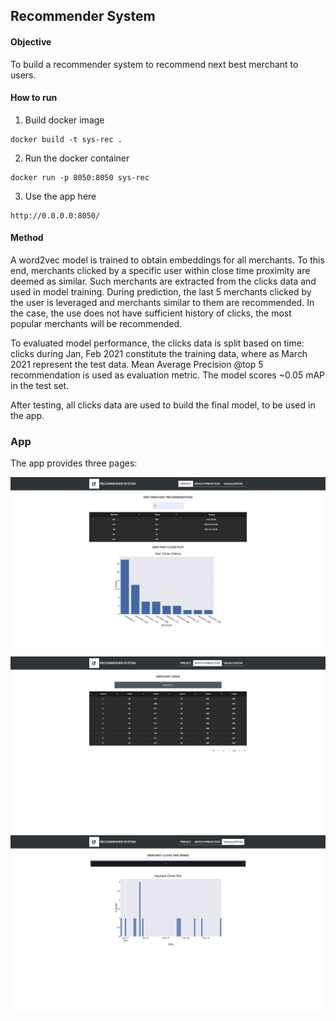 ## Recommender System

#### Objective 
To build a recommender system to recommend next best merchant to users.

#### How to run
1. Build docker image
```
docker build -t sys-rec .
```

2. Run the docker container
```
docker run -p 8050:8050 sys-rec
```
3. Use the app here
```
http://0.0.0.0:8050/
```

#### Method
A word2vec model is trained to obtain embeddings for all merchants. To this end, merchants clicked by a specific user within close time proximity are deemed as similar. Such merchants are extracted from the clicks data and used in model training. During prediction, the last 5 merchants clicked by the user is leveraged and merchants similar to them are recommended. In the case, the use does not have sufficient history of clicks, the most popular merchants will be recommended. 


To evaluated model performance, the clicks data is split based on time: clicks during Jan, Feb 2021 constitute the training data, where as March 2021 represent the test data. Mean Average Precision @top 5 recommendation is used as evaluation metric. The model scores ~0.05 mAP in the test set.

After testing, all clicks data are used to build the final model, to be used in the app.

### App
The app provides three pages:

![Page 1](./assets/page_1.png)
![Page 2](./assets/page_2.png)
![Page 3](./assets/page_3.png)

